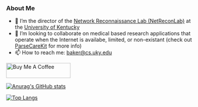 ### About Me

- 🔭 I’m the director of the [Network Reconnaissance Lab (NetReconLab)](https://github.com/netreconlab) at the [University of Kentucky](http://www.engr.uky.edu/research-faculty/departments/computer-science)
- 👯 I’m looking to collaborate on medical based research applications that operate when the Internet is availabe, limited, or non-existant (check out [ParseCareKit](https://github.com/netreconlab/ParseCareKit) for more info)
- 📫 How to reach me: <baker@cs.uky.edu>

<a href="https://www.buymeacoffee.com/cbaker6" target="_blank"><img src="https://cdn.buymeacoffee.com/buttons/default-orange.png" alt="Buy Me A Coffee" height="41" width="174"></a>

[![Anurag's GitHub stats](https://github-readme-stats-one-bice.vercel.app/api?username=cbaker6&count_private=true&show_icons=true&role=OWNER,ORGANIZATION_MEMBER,COLLABORATOR)](https://github.com/anuraghazra/github-readme-stats)

[![Top Langs](https://github-readme-stats-one-bice.vercel.app/api/top-langs/?username=cbaker6&count_private=true&layout=compact&role=OWNER,ORGANIZATION_MEMBER,COLLABORATOR)](https://github.com/anuraghazra/github-readme-stats)

<!--
**cbaker6/cbaker6** is a ✨ _special_ ✨ repository because its `README.md` (this file) appears on your GitHub profile.

Here are some ideas to get you started:

- 🔭 I’m currently working on ...
- 🌱 I’m currently learning ...
- 👯 I’m looking to collaborate on ...
- 🤔 I’m looking for help with ...
- 💬 Ask me about ...
- 📫 How to reach me: ...
- 😄 Pronouns: ...
- ⚡ Fun fact: ...
-->
